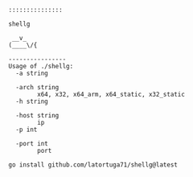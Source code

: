```
:::::::::::::::

shellg

 __v_
(____\/{
        
----------------
Usage of ./shellg:
  -a string
    
  -arch string
        x64, x32, x64_arm, x64_static, x32_static
  -h string
    
  -host string
        ip
  -p int
    
  -port int
        port
```

`go install github.com/latortuga71/shellg@latest`
